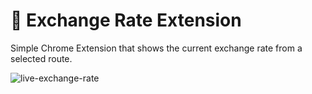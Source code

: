 # 💱 Exchange Rate Extension

Simple Chrome Extension that shows the current exchange rate from a selected route.

![live-exchange-rate](https://user-images.githubusercontent.com/1948377/55483601-cecc1680-561e-11e9-98f6-f5cc3e3b6394.png)

